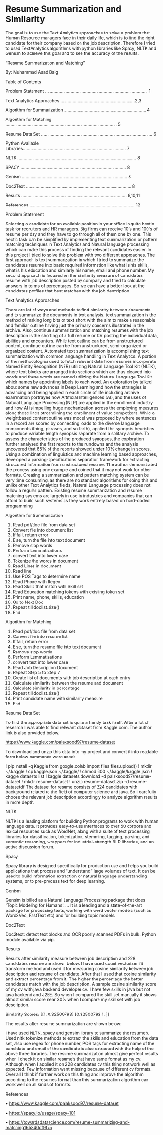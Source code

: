 # Resume Summarization and Similarity 

The goal is to use the Text Analytics approaches to solve a problem that Human Resource managers face in their daily life, which is to find the right candidate for their company based on the job description.  Therefore I tried to used TextAnalytics algorithms with python libraries like Spacy, NLTK and Genism to achieve this goal and to see the accuracy of the results.


“Resume Summarization and Matching”
 
By: Muhammad Asad Baig

Table of Contents

Problem Statement ………...………………………...…………………………………… 1

Text Analytics Approaches …………………………...……………………….2,3

Algorithm for Summarization …………………………………………………………. 4

Algorithm for Matching …………………………...…………………………………………………. 5

Resume Data Set …………………………...…………………………………………………. 6

Python Available Libraries………………..………………...………………………………….… 7

NLTK …………………...………………………………...……………………………. 8

SPACY …………………………………………..…………………………...… 8

Genism …………………………………………..…………………………...… 8

Doc2Text …………………………………………..…………………………...… 8

Results …………………………………………..…………………………...… 9,10,11

References …………………………………………..…………………………...… 12

Problem Statement

Selecting a candidate for an available position in your office is quite hectic task
for recruiters and HR managers. Big firms can receive 10's and 100's of resume
per day and they have to go through all of them one by one. This hectic task can
be simplified by implementing text summarization or pattern matching
techniques in Text Analytics and Natural language processing which can make
this process of finding the relevant candidates easier.
In this project I tried to solve this problem with two different approaches. The
first approach is text summarization in which I tried to summarize the
candidates resume into basic required information like what is his skills, what is
his education and similarly his name, email and phone number. My second
approach is focused on the similarity measure of candidates resume with job
description posted by company and tried to calculate answers in terms of
percentages. So we can have a better look at the candidates profiles that best
matches with the job description.



Text Analytics Approaches

There are lot of ways and methods to find similarity between documents and to
summarize the documents in text analysis. text summarization is the method of
making long bits of text short with the aim to make a reasonable and familiar
outline having just the primary concerns illustrated in the archive. Also, continue
summarization and matching resumes with the job description is the shorting of
a full resume or CV posting the individual data, abilities and encounters. While
text outline can be from unstructured content, continue outline can be from
unstructured, semi-organized or organized content.
Automated text summarization is accomplishing text summarization with
common language handling in Text Analytics.
A portion of the methodologies used to fetch relevant data from resumes
incorporate Named Entity Recognition (NER) utilizing Natural Language Tool Kit
(NLTK), where text blocks are arranged into sections which are thus cleaved into
words and these words are named utilizing the Natural Language Tool Kit which
names by appointing labels to each word.
An exploration by talked about some new advances in Deep Learning and how
the strategies is advancing and being applied in each circle of life including
archive examination portrayed how Artificial Intelligences (AI), and the uses of
Natural Language Processing (NLP) are applied in the enrollment industry and
how AI is impelling huge mechanization across the employing measures along
these lines streamlining the enrollment of value competitors. While a weightbased content outline was model was proposed by where sentences in a record
are scored by connecting loads to the diverse language components (thing,
phrases, and so forth), applied the synopsis heuristics to produce variable length
synopsis separate from a solitary archive. To assess the characteristics of the
produced synopses, the exploration further analyzed the first reports to the
rundowns and the analysis uncovered that 65% of the reports showed under
10% change in scores.
Using a combination of linguistics and machine learning based approaches,
developed a parsing-specifications separation framework for extracting
structured information from unstructured resume. The author demonstrated
the process using one example and opined that it may not work for other
formats.
Creating a summarization and pattern matching system can be very time
consuming, as there are no standard algorithms for doing this and unlike other
Text Analytics fields, Natural Language processing does not follow a regular
pattern. Existing resume summarization and resume matching systems are
largely in use in industries and companies that can afford to build such systems
as they work entirely based on hard-coded programming.


Algorithm for Summarization

1. Read pdf/doc file from data set
2. Convert file into document list
3. If fail, return error
4. Else, turn the file into text document
5. Remove stop words
6. Perform Lemmatizations
7. convert text into lower case
8. Tokenize the words in document
9. Read Lines in document
10. Read line
11. Use POS Tags to determine name
12. Read Phone with Regex
13. Read Skills that match with Skill set
14. Read Education matching tokens with existing token set
15. Print name, phone, skills, education
16. Go to Next Doc
17. Repeat till doclist.size()
18. End


Algorithm for Matching

1. Read pdf/doc file from data set
2. Convert file into resume list
3. If fail, return error
4. Else, turn the resume file into text document
5. Remove stop words
6. Perform Lemmatizations
7. convert text into lower case
8. Read Job Description Document
9. Repeat Step 5 to Step 7
10. Create list of documents with job description at each entry
11. Calculate similarity between the resume and document
12. Calculate similarity in percentage
13. Repeat till doclist.size()
14. Print candidate name with similarity measure
15. End


Resume Data Set

To find the appropriate data set is quite a handy task itself. After a lot of
research I was able to find relevant dataset from Kaggle.com. The author link is
also provided below.

https://www.kaggle.com/palaksood97/resume-dataset

To download and unzip this data into my project and convert it into readable
form below commands were used:

! pip install -q Kaggle
from google.colab import files
files.upload()
! mkdir ~/.kaggle
! cp kaggle.json ~/.kaggle/
! chmod 600 ~/.kaggle/kaggle.json
! kaggle datasets list
! kaggle datasets download -d palaksood97/resume-dataset
! mkdir resume-dataset
! unzip resume-dataset.zip -d resume-datasetdf
The dataset for resume consists of 224 candidates with background related to
the field of computer science and java. So I carefully choose the relevant job
description accordingly to analyze algorithm results in more depth.

NLTK

NLTK is a leading platform for building Python programs to work with human
language data. It provides easy-to-use interfaces to over 50 corpora and lexical
resources such as WordNet, along with a suite of text processing libraries for
classification, tokenization, stemming, tagging, parsing, and semantic reasoning,
wrappers for industrial-strength NLP libraries, and an active discussion forum.


Spacy

Spacy library is designed specifically for production use and helps you build
applications that process and “understand” large volumes of text. It can be used
to build information extraction or natural language understanding systems, or to
pre-process text for deep learning.


Genism

Gensim is billed as a Natural Language Processing package that does
'Topic Modeling for Humans'. ... It is a leading and a state-of-the-art package for
processing texts, working with word vector models (such as Word2Vec, FastText
etc) and for building topic models.


Doc2Text

Doc2text: detect text blocks and OCR poorly scanned PDFs in bulk. Python
module available via pip.

Results

Results after similarity measure between job description and 228 candidates
resume are shown below. I have used count vectorizer fit transform method and
used it for measuring cosine similarity between job description and resume of
candidate. After that I used that cosine similarity and extract percentage from it.
The higher the percentage the better candidates match with the job description.
A sample cosine similarity score of my cv with java backend developer cv. I have few skills in java but
not java backend and J2EE. So when I compared the skill set manually it shows almost similar score
near 30% when I compare my skill set with job description.

Simlarity Scores:
[[1. 0.32500793]
[0.32500793 1. ]]

The results after resume summarization are shown below:

I have used NLTK, spacy and gensim library to summarize the resume’s. Used
nltk tokenize methods to extract the skills and education from the data set, also
use regex for phone number, POS tags for extracting name of the candidate and
email of the candidate is also extracted with the help of the above three
libraries. The resume summarization almost give perfect results when I check it
on similar resume’s that have same format as my cv. Although when I applied it
on 228 candidates cv this thing not work well as expected. Few information went
missing because of different cv formats. Over all I think if further work on this
thing and improve the algorithm according to the resumes format than this
summarization algorithm can work well on all kinds of formats.


References

• https://www.kaggle.com/palaksood97/resume-dataset

• https://spacy.io/usage/spacy-101

• https://towardsdatascience.com/resume-summarizing-and-matching165840cf9f75

